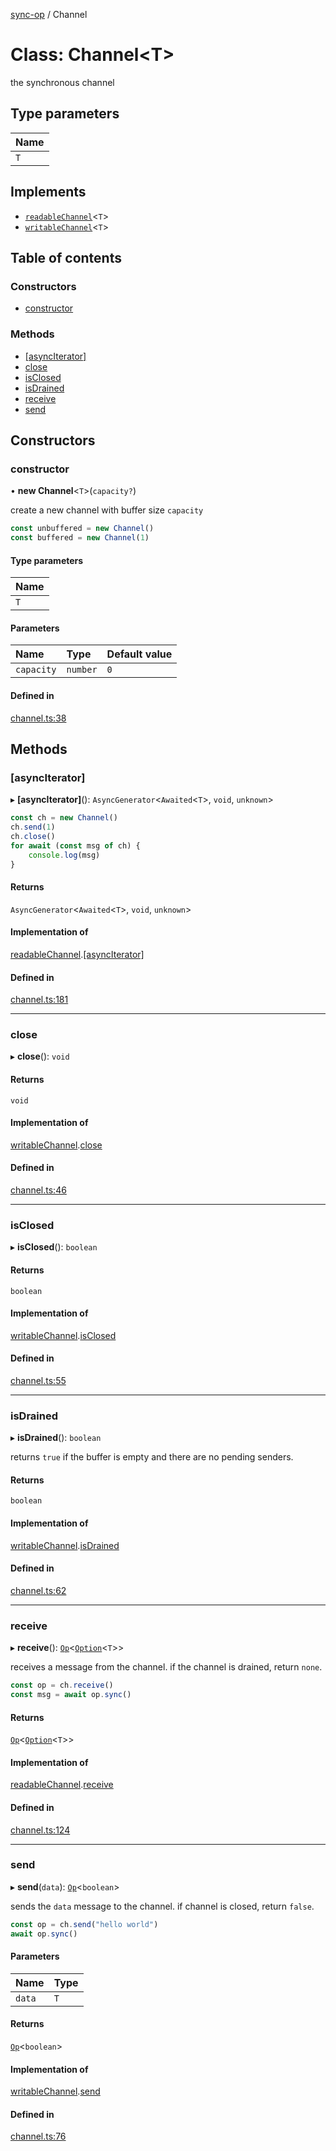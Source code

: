 [sync-op](../README.md) / Channel

# Class: Channel<T\>

the synchronous channel

## Type parameters

| Name |
| :------ |
| `T` |

## Implements

- [`readableChannel`](../interfaces/readableChannel.md)<`T`\>
- [`writableChannel`](../interfaces/writableChannel.md)<`T`\>

## Table of contents

### Constructors

- [constructor](Channel.md#constructor)

### Methods

- [[asyncIterator]](Channel.md#[asynciterator])
- [close](Channel.md#close)
- [isClosed](Channel.md#isclosed)
- [isDrained](Channel.md#isdrained)
- [receive](Channel.md#receive)
- [send](Channel.md#send)

## Constructors

### constructor

• **new Channel**<`T`\>(`capacity?`)

create a new channel with buffer size `capacity`

```typescript
const unbuffered = new Channel()
const buffered = new Channel(1)
```

#### Type parameters

| Name |
| :------ |
| `T` |

#### Parameters

| Name | Type | Default value |
| :------ | :------ | :------ |
| `capacity` | `number` | `0` |

#### Defined in

[channel.ts:38](https://github.com/dhcmrlchtdj/sync-op/blob/b976202/src/channel.ts#L38)

## Methods

### [asyncIterator]

▸ **[asyncIterator]**(): `AsyncGenerator`<`Awaited`<`T`\>, `void`, `unknown`\>

```typescript
const ch = new Channel()
ch.send(1)
ch.close()
for await (const msg of ch) {
	console.log(msg)
}
```

#### Returns

`AsyncGenerator`<`Awaited`<`T`\>, `void`, `unknown`\>

#### Implementation of

[readableChannel](../interfaces/readableChannel.md).[[asyncIterator]](../interfaces/readableChannel.md#[asynciterator])

#### Defined in

[channel.ts:181](https://github.com/dhcmrlchtdj/sync-op/blob/b976202/src/channel.ts#L181)

___

### close

▸ **close**(): `void`

#### Returns

`void`

#### Implementation of

[writableChannel](../interfaces/writableChannel.md).[close](../interfaces/writableChannel.md#close)

#### Defined in

[channel.ts:46](https://github.com/dhcmrlchtdj/sync-op/blob/b976202/src/channel.ts#L46)

___

### isClosed

▸ **isClosed**(): `boolean`

#### Returns

`boolean`

#### Implementation of

[writableChannel](../interfaces/writableChannel.md).[isClosed](../interfaces/writableChannel.md#isclosed)

#### Defined in

[channel.ts:55](https://github.com/dhcmrlchtdj/sync-op/blob/b976202/src/channel.ts#L55)

___

### isDrained

▸ **isDrained**(): `boolean`

returns `true` if the buffer is empty and there are no pending senders.

#### Returns

`boolean`

#### Implementation of

[writableChannel](../interfaces/writableChannel.md).[isDrained](../interfaces/writableChannel.md#isdrained)

#### Defined in

[channel.ts:62](https://github.com/dhcmrlchtdj/sync-op/blob/b976202/src/channel.ts#L62)

___

### receive

▸ **receive**(): [`Op`](Op.md)<[`Option`](../README.md#option)<`T`\>\>

receives a message from the channel.
if the channel is drained, return `none`.

```typescript
const op = ch.receive()
const msg = await op.sync()
```

#### Returns

[`Op`](Op.md)<[`Option`](../README.md#option)<`T`\>\>

#### Implementation of

[readableChannel](../interfaces/readableChannel.md).[receive](../interfaces/readableChannel.md#receive)

#### Defined in

[channel.ts:124](https://github.com/dhcmrlchtdj/sync-op/blob/b976202/src/channel.ts#L124)

___

### send

▸ **send**(`data`): [`Op`](Op.md)<`boolean`\>

sends the `data` message to the channel.
if channel is closed, return `false`.

```typescript
const op = ch.send("hello world")
await op.sync()
```

#### Parameters

| Name | Type |
| :------ | :------ |
| `data` | `T` |

#### Returns

[`Op`](Op.md)<`boolean`\>

#### Implementation of

[writableChannel](../interfaces/writableChannel.md).[send](../interfaces/writableChannel.md#send)

#### Defined in

[channel.ts:76](https://github.com/dhcmrlchtdj/sync-op/blob/b976202/src/channel.ts#L76)
